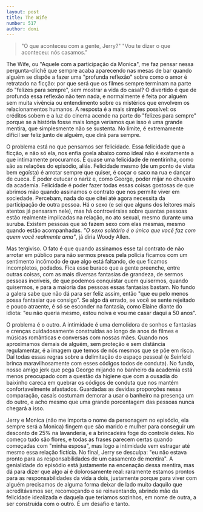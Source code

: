 ```yaml
---
layout: post
title: The Wife
number: 517
author: doni
---
```


> "O que aconteceu com a gente, Jerry?" "Vou te dizer o que aconteceu: nós casamos."

The Wife, ou "Aquele com a participação da Monica", me faz pensar nessa pergunta-clichê que sempre acaba aparecendo nas mesas de bar quando alguém se dispõe a fazer uma "profunda reflexão" sobre como o amor é retratado na ficção: por que será que os filmes sempre terminam na parte do "felizes para sempre", sem mostrar a vida do casal? O divertido é que de profunda essa reflexão não tem nada, e normalmente é feita por alguém sem muita vivência ou entendimento sobre os mistérios que envolvem os relacionamentos humanos. A resposta é a mais simples possível: os créditos sobem e a luz do cinema acende na parte do "felizes para sempre" porque se a história fosse mais longa veríamos que isso é uma grande mentira, que simplesmente não se sustenta. No limite, é extremamente difícil ser feliz junto de alguém, que dirá para sempre.

O problema está no que pensamos ser felicidade. Essa felicidade que a ficção, e não só ela, nos enfia goela abaixo como ideal não é exatamente a que intimamente procuramos. É quase uma felicidade de mentirinha, como são as relações do episódio, aliás. Felicidade mesmo (de um ponto de vista bem egoísta) é arrotar sempre que quiser, é coçar o saco na rua e dançar de cueca. É poder cutucar o nariz e, como George, poder mijar no chuveiro da academia. Felicidade é poder fazer todas essas coisas gostosas de que abrimos mão quando assinamos o contrato que nos permite viver em sociedade. Percebam, nada do que citei até agora necessita da participação de outra pessoa. Há o sexo (e sei que alguns dos leitores mais atentos já pensaram nele), mas há controvérsias sobre quantas pessoas estão realmente implicadas na relação, no ato sexual, mesmo durante uma suruba. Existem pessoas que só fazem sexo com elas mesmas, mesmo quando estão acompanhadas. *"O sexo solitário é o único que você faz com quem você realmente ama"*, já diria Woody Allen.

Mas tergiviso. O fato é que quando assinamos esse tal contrato de não arrotar em público para não sermos presos pela polícia ficamos com um sentimento incômodo de que algo está faltando, de que ficamos incompletos, podados. Fica esse buraco que a gente preenche, entre outras coisas, com as mais diversas fantasias de grandeza, de sermos pessoas incríveis, de que podemos conquistar quem quisermos, quando quisermos, e para a maioria das pessoas essas fantasias bastam. No fundo a galera sabe que não dá para ser feliz assim, então "que eu pelo menos possa fantasiar que consigo". Se algo dá errado, se você se sente rejeitado e pouco atraente, é só se esconder na fantasia, como Elaine diante do idiota: "eu não queria mesmo, estou noiva e vou me casar daqui a 50 anos".

O problema é o outro. A intimidade é uma demolidora de sonhos e fantasias e crenças cuidadosamente construídas ao longo de anos de filmes e músicas românticas e conversas com nossas mães. Quando nos aproximamos demais de alguém, sem proteção e sem distância regulamentar, é a imagem que temos de nós mesmos que se põe em risco. Daí todas essas regras sobre a delimitação do espaço pessoal (e Seinfeld brinca maravilhosamente com esses códigos todos de conduta). No fundo, nosso amigo jerk que pega George mijando no banheiro da academia está menos preocupado com a questão da higiene que com a ousadia do baixinho careca em quebrar os códigos de conduta que nos mantém confortavelmente afastados. Guardadas as devidas proporções nessa comparação, casais costumam demorar a usar o banheiro na presença um do outro, e acho mesmo que uma grande porcentagem das pessoas nunca chegará a isso.

Jerry e Monica (não me importa o nome da personagem no episódio, ela sempre será a Monica) fingem que são marido e mulher para conseguir um desconto de 25% na lavanderia, e a brincadeira foge do controle deles. No começo tudo são flores, e todas as frases parecem certas quando começadas com "minha esposa", mas logo a intimidade vem estragar até mesmo essa relação fictícia. No final, Jerry se desculpa: "eu não estava pronto para as responsabilidades de um casamento de mentira". A genialidade do episódio está justamente na encenação dessa mentira, mas dá para dizer que algo aí é dolorosamente real: raramente estamos prontos para as responsabilidades da vida a dois, justamente porque para viver com alguém precisamos de alguma forma deixar de lado muito daquilo que acreditávamos ser, recomeçando e se reinventando, abrindo mão da felicidade idealizada e daquela que teríamos sozinhos, em nome de outra, a ser construída com o outro. É um desafio e tanto.